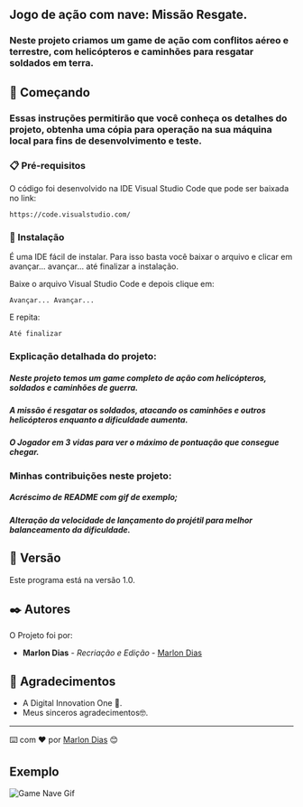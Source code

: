 ## Jogo de ação com nave: Missão Resgate.

### Neste projeto criamos um game de ação com conflitos aéreo e terrestre, com helicópteros e caminhões para resgatar soldados em terra.

## 🚀 Começando

### Essas instruções permitirão que você conheça os detalhes do projeto, obtenha uma cópia para operação na sua máquina local para fins de desenvolvimento e teste.



### 📋 Pré-requisitos

O código foi desenvolvido na IDE Visual Studio Code que pode ser baixada no link:

```
https://code.visualstudio.com/
```

### 🔧 Instalação

É uma IDE fácil de instalar. Para isso basta você baixar o arquivo e clicar em avançar... avançar... até finalizar a instalação.

Baixe o arquivo Visual Studio Code e depois clique em:

```
Avançar... Avançar...
```

E repita:

```
Até finalizar
```

### Explicação detalhada do projeto:


##### Neste projeto temos um game completo de ação com helicópteros, soldados e caminhões de guerra.
##### A missão é resgatar os soldados, atacando os caminhões e outros helicópteros enquanto a dificuldade aumenta.
##### O Jogador em 3 vidas para ver o máximo de pontuação que consegue chegar.

### Minhas contribuições neste projeto:
##### Acréscimo de README com gif de exemplo;
##### Alteração da velocidade de lançamento do projétil para melhor balanceamento da dificuldade.


## 📌 Versão

Este programa está na versão 1.0. 

## ✒️ Autores

O Projeto foi por:

* **Marlon Dias** - *Recriação e Edição* - [Marlon Dias](https://github.com/MarlonHDC)

  

## 🎁 Agradecimentos

* A Digital Innovation One 📢. 
* Meus sinceros agradecimentos🤓.


---

⌨️ com ❤️ por [Marlon Dias](https://github.com/MarlonHDC) 😊

## Exemplo


![Game Nave Gif](https://user-images.githubusercontent.com/94640918/156200460-06d3ef4c-17e9-49aa-9070-f4649b0dd13f.gif)
